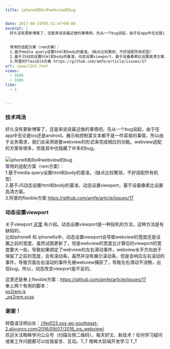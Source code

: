 ```yaml
---
title: iphone6和6s中webview的bug


date: 2017-08-29T05:51:47+00:00
excerpt: |
  好久没有更新博客了，还是来说说最近做的事情吧。先从一个bug说起，由于在app中无论是ios还是android，展示和控制富文本都不是一件容易的事情，所以由于业务需求，我们会采用嵌套webview的形式来完成相应的功能。webview适配的方案有很多，但是其中也隐藏了许多的bug。
  
  
  常用的适配方案（rem方案）：
  1.基于media query设置html和body的基准。（缺点比较繁琐，不好适配所有机型）
  2.基于JS动态设置html和body的基准，动态设置viewport，基于设备像素比设置高清方案。
  3.阿里的flexible方案 https://github.com/amfe/article/issues/17
url: /pwa/1261.html
views:
  - 1686
  - 1686
like:
  - 1


---
```

  


### [][1]技术鸡汤

好久没有更新博客了，还是来说说最近做的事情吧。先从一个bug说起，由于在app中无论是ios还是android，展示和控制富文本都不是一件容易的事情，所以由于业务需求，我们会采用嵌套webview的形式来完成相应的功能。webview适配的方案有很多，但是其中也隐藏了许多的bug。  
<a></a>  
![iphone6和6s中webview的bug][2]  
常用的适配方案（rem方案）：  
1.基于media query设置html和body的基准。（缺点比较繁琐，不好适配所有机型）  
2.基于JS动态设置html和body的基准，动态设置viewport，基于设备像素比设置高清方案。  
3.阿里的flexible方案 <a href="https://github.com/amfe/article/issues/17" target="_blank" rel="external">https://github.com/amfe/article/issues/17</a>

### [][3]动态设置viewport

关于viewport <a href="https://www.cnblogs.com/2050/p/3877280.html" target="_blank" rel="external">这里</a> 有介绍。动态设置viewport是一种投机的方法，这种方法是有缺陷的，  
比如iphone6 和 iphone6s中，动态设置viewport会导致webview的宽度还是设置之前的宽度，虽然试图更新了，但是webview的宽度比计算后的viewport的宽度要大一些。导致如果绑定了webview的左右滑动事件，webview水平方向由于保留了之前的宽度，会有滚动条，虽然并没有展示滚动条，但是会响应左右滚动的事件，导致页面左右滚动的事件先被webview捕获了，导致左右滑动不流畅，出现bug。所以，动态改变viewport是不妥的。

这里还是奉上flexible方案：<a href="https://github.com/amfe/article/issues/17" target="_blank" rel="external">https://github.com/amfe/article/issues/17</a>  
奉上两个有用的脚本：  
<a href="//fed123.oss-ap-southeast-2.aliyuncs.com/res/px2rem.js" target="_blank" rel="external">px2rem.js</a>  
<a href="//fed123.oss-ap-southeast-2.aliyuncs.com/res/_px2rem.scss" target="_blank" rel="external">_px2rem.scss</a>

### [][4]谢谢！

转载请注明出处：<a href="//fed123.oss-ap-southeast-2.aliyuncs.com/2016/09/07/2016_ios_webview/" target="_blank" rel="external">//fed123.oss-ap-southeast-2.aliyuncs.com/2016/09/07/2016_ios_webview/</a>  
欢迎关注皓眸学问公众号（扫描左侧二维码），每天好文、新技术！任何学习疑问或者工作问题都可以给我留言、互动。T\_T 皓眸大前端开发学习 T\_T

 [1]: //fed123.oss-ap-southeast-2.aliyuncs.com/2016/09/07/2016_ios_webview/#技术鸡汤 "技术鸡汤"
 [2]: //fed123.oss-ap-southeast-2.aliyuncs.com/wp-content/uploads/2017/08/read-15.png
 [3]: //fed123.oss-ap-southeast-2.aliyuncs.com/2016/09/07/2016_ios_webview/#动态设置viewport "动态设置viewport"
 [4]: //fed123.oss-ap-southeast-2.aliyuncs.com/2016/09/07/2016_ios_webview/#谢谢！ "谢谢！"